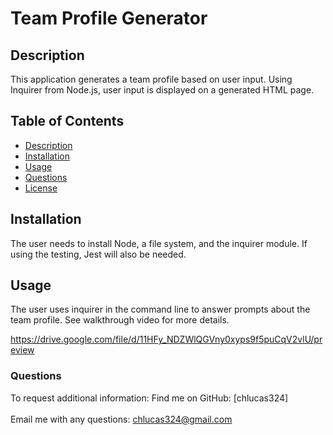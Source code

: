 # Team Profile Generator

## Description
  This application generates a team profile based on user input.  Using Inquirer from Node.js, user input is displayed on a generated HTML page.

  ## Table of Contents
  * [Description](#description)
  * [Installation](#installation)
  * [Usage](#usage)
  * [Questions](#questions)
  * [License](#license)
  
  ## Installation
  The user needs to install Node, a file system, and the inquirer module.  If using the testing, Jest will also be needed.

  ## Usage
  The user uses inquirer in the command line to answer prompts about the team profile.  See walkthrough video for more details.

https://drive.google.com/file/d/11HFy_NDZWlQGVny0xyps9f5puCqV2vlU/preview

  ### Questions
  To request additional information: 
  Find me on GitHub: [chlucas324]<br /><br />
  Email me with any questions: chlucas324@gmail.com

  

